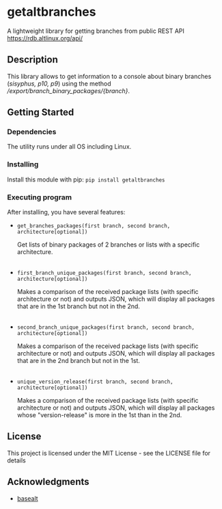 # getaltbranches

A lightweight library for getting branches from public REST API https://rdb.altlinux.org/api/

## Description

This library allows to get information to a console about binary branches (_sisyphus, p10, p9_) using the method _/export/branch_binary_packages/{branch}_.

## Getting Started

### Dependencies

The utility runs under all OS including Linux.

### Installing

Install this module with pip: `pip install getaltbranches`

### Executing program

After installing, you have several features:
* ```get_branches_packages(first branch, second branch, architecture[optional])``` 

  Get lists of binary packages of 2 branches or lists with a specific architecture. <br/><br/>
   
* ```first_branch_unique_packages(first branch, second branch, architecture[optional])```

  Makes a comparison of the received package lists (with specific architecture or not) and outputs JSON, which will display all packages that are in the 1st branch but not in the 2nd. <br/><br/>

* ```second_branch_unique_packages(first branch, second branch, architecture[optional])```

  Makes a comparison of the received package lists (with specific architecture or not) and outputs JSON, which will display all packages that are in the 2nd branch but not in the 1st. <br/><br/>

* ```unique_version_release(first branch, second branch, architecture[optional])```

  Makes a comparison of the received package lists (with specific architecture or not) and outputs JSON, which will display all packages whose "version-release" is more in the 1st than in the 2nd.

## License

This project is licensed under the MIT License - see the LICENSE file for details

## Acknowledgments

* [basealt](https://www.basealt.ru/)
